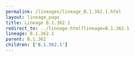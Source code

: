 ```yaml
---
permalink: /lineages/lineage_B.1.362.1.html
layout: lineage_page
title: Lineage B.1.362.1
redirect_to: ../lineage.html?lineage=B.1.362.1
lineage: B.1.362.1
parent: B.1.362
children: ['B.1.362.1']
---
```

